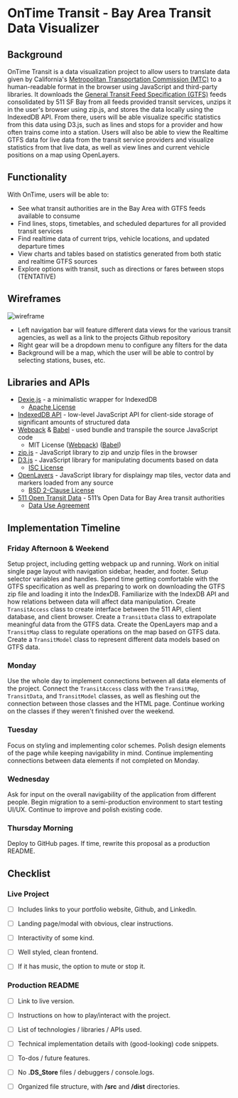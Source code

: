 # OnTime Transit - Bay Area Transit Data Visualizer

## Background

OnTime Transit is a data visualization project to allow users to translate data given by California's [Metropolitan Transportation Commission (MTC)](https://mtc.ca.gov) to a human-readable format in the browser using JavaScript and third-party libraries. It downloads the [General Transit Feed Specification (GTFS)](https://developers.google.com/transit) feeds consolidated by 511 SF Bay from all feeds provided transit services, unzips it in the user's browser using zip.js, and stores the data locally using the IndexedDB API. From there, users will be able visualize specific statistics from this data using D3.js, such as lines and stops for a provider and how often trains come into a station. Users will also be able to view the Realtime GTFS data for live data from the transit service providers and visualize statistics from that live data, as well as view lines and current vehicle positions on a map using OpenLayers.

## Functionality

With OnTime, users will be able to:
- See what transit authorities are in the Bay Area with GTFS feeds available to consume
- Find lines, stops, timetables, and scheduled departures for all provided transit services
- Find realtime data of current trips, vehicle locations, and updated departure times
- View charts and tables based on statistics generated from both static and realtime GTFS sources
- Explore options with transit, such as directions or fares between stops (TENTATIVE)

## Wireframes

![wireframe](https://github.com/brianhvo02/ontime-transit/raw/main/wireframe.png)

- Left navigation bar will feature different data views for the various transit agencies, as well as a link to the projects Github repository
- Right gear will be a dropdown menu to configure any filters for the data
- Background will be a map, which the user will be able to control by selecting stations, buses, etc.

## Libraries and APIs

- [Dexie.js](https://dexie.org) - a minimalistic wrapper for IndexedDB
	- [Apache License](https://github.com/dexie/Dexie.js/blob/master/LICENSE)
- [IndexedDB API](https://developer.mozilla.org/en-US/docs/Web/API/IndexedDB_API) - low-level JavaScript API for client-side storage of significant amounts of structured data
- [Webpack](https://webpack.js.org) & [Babel](https://babeljs.io) - used bundle and transpile the source JavaScript code
	- MIT License ([Webpack](https://github.com/webpack/webpack/blob/main/LICENSE)) ([Babel](https://github.com/babel/babel/blob/main/LICENSE))
- [zip.js](https://gildas-lormeau.github.io/zip.js) - JavaScript library to zip and unzip files in the browser
- [D3.js](https://d3js.org/) - JavaScript library for manipulating documents based on data
	- [ISC License](https://github.com/d3/d3/blob/main/LICENSE)
- [OpenLayers](https://openlayers.org) - JavaScript library for displaingy map tiles, vector data and markers loaded from any source
	- [BSD 2-Clause License](https://github.com/openlayers/openlayers/blob/main/LICENSE.md)
- [511 Open Transit Data](https://511.org/open-data/transit) - 511’s Open Data for Bay Area transit authorities
	- [Data Use Agreement](https://511.org/sites/default/files/pdfs/511_Data_Agreement_Final.pdf)

## Implementation Timeline

### Friday Afternoon & Weekend

Setup project, including getting webpack up and running. Work on initial single page layout with navigation sidebar, header, and footer. Setup selector variables and handles. Spend time getting comfortable with the GTFS specification as well as preparing to work on downloading the GTFS zip file and loading it into the IndexDB. Familiarize with the IndexDB API and how relations between data will affect data manipulation. Create `TransitAccess` class to create interface between the 511 API, client database, and client browser. Create a `TransitData` class to extrapolate meaningful data from the GTFS data. Create the OpenLayers map and a `TransitMap` class to regulate operations on the map based on GTFS data. Create a `TransitModel` class to represent different data models based on GTFS data.
    
### Monday
Use the whole day to implement connections between all data elements of the project. Connect the `TransitAccess` class with the `TransitMap`, `TransitData`, and `TransitModel` classes, as well as fleshing out the connection between those classes and the HTML page. Continue working on the classes if they weren't finished over the weekend.
    
### Tuesday
Focus on styling and implementing color schemes. Polish design elements of the page while keeping navigability in mind. Continue implementing connections between data elements if not completed on Monday.
    
### Wednesday
Ask for input on the overall navigability of the application from different people. Begin migration to a semi-production environment to start testing UI/UX. Continue to improve and polish existing code.
    
### Thursday Morning
Deploy to GitHub pages. If time, rewrite this proposal as a production README.

## Checklist

### Live Project

- [ ] Includes links to your portfolio website, Github, and LinkedIn.

- [ ] Landing page/modal with obvious, clear instructions.

- [ ] Interactivity of some kind.

- [ ] Well styled, clean frontend.

- [ ] If it has music, the option to mute or stop it.

### Production README

- [ ] Link to live version.

- [ ] Instructions on how to play/interact with the project.

- [ ] List of technologies / libraries / APIs used.

- [ ] Technical implementation details with (good-looking) code snippets.

- [ ] To-dos / future features.

- [ ] No  **.DS_Store**  files / debuggers / console.logs.

- [ ] Organized file structure, with  **/src**  and  **/dist**  directories.